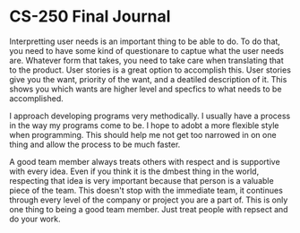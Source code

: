 # CS-250 Final Journal

  Interpretting user needs is an important thing to be able to do. To do that, you need to have some kind of questionare to captue what the user needs are. Whatever form that takes, you need to take care when translating that to the product. User stories is a great option to accomplish this. User stories give you the want, priority of the want, and a deatiled description of it. This shows you which wants are higher level and specfics to what needs to be accomplished.
  
  I approach developing programs very methodically. I usually have a process in the way my programs come to be. I hope to adobt a more flexible style when programming. This should help me not get too narrowed in on one thing and allow the process to be much faster.
  
  A good team member always treats others with respect and is supportive with every idea. Even if you think it is the dmbest thing in the world, respecting that idea is very important because that person is a valuable piece of the team. This doesn't stop with the immediate team, it continues through every level of the company or project you are a part of. This is only one thing to being a good team member. Just treat people with repsect and do your work.
